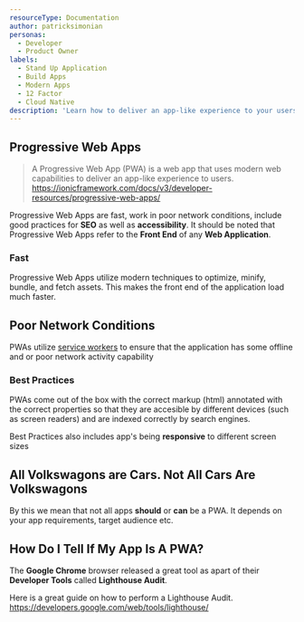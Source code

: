 ```yaml
---
resourceType: Documentation
author: patricksimonian
personas:
  - Developer
  - Product Owner
labels:
  - Stand Up Application
  - Build Apps
  - Modern Apps
  - 12 Factor
  - Cloud Native
description: 'Learn how to deliver an app-like experience to your users using these modern best practices for web app development'
---
```


## Progressive Web Apps

> A Progressive Web App (PWA) is a web app that uses modern web capabilities to deliver an app-like experience to users. 
> https://ionicframework.com/docs/v3/developer-resources/progressive-web-apps/

Progressive Web Apps are fast, work in poor network conditions, include good practices for **SEO** as well as **accessibility**.
It should be noted that Progressive Web Apps refer to the **Front End** of any **Web Application**.

### Fast

Progressive Web Apps utilize modern techniques to optimize, minify, bundle, and fetch assets. This makes the front end of the application
load much faster.

## Poor Network Conditions

PWAs utilize [service workers](https://developers.google.com/web/fundamentals/primers/service-workers/) to ensure that the application
has some offline and or poor network activity capability

### Best Practices

PWAs come out of the box with the correct markup (html) annotated with the correct properties so that they are accesible by different
devices (such as screen readers) and are indexed correctly by search engines. 

Best Practices also includes app's being **responsive** to different screen sizes


## All Volkswagons are Cars. Not All Cars Are Volkswagons

By this we mean that not all apps **should** or **can** be a PWA. It depends on your app requirements, target audience etc.

## How Do I Tell If My App Is A PWA?

The **Google Chrome** browser released a great tool as apart of their **Developer Tools** called **Lighthouse Audit**.

Here is a great guide on how to perform a Lighthouse Audit. https://developers.google.com/web/tools/lighthouse/

